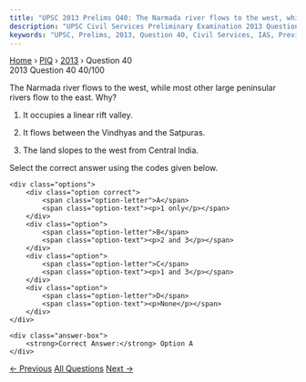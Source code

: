 ```yaml
---
title: "UPSC 2013 Prelims Q40: The Narmada river flows to the west, while most other large..."
description: "UPSC Civil Services Preliminary Examination 2013 Question 40 with options and answer"
keywords: "UPSC, Prelims, 2013, Question 40, Civil Services, IAS, Previous Year Questions"
---
```


<nav class="breadcrumb">
    <a href="../../">Home</a>
    <span>›</span>
    <a href="../">PIQ</a>
    <span>›</span>
    <a href="./">2013</a>
    <span>›</span>
    <span>Question 40</span>
</nav>

<div class="question-header">
    <div class="question-meta">
        <span class="year-badge">2013</span>
        <span class="question-number">Question 40</span>
        <span class="progress">40/100</span>
    </div>
    <div class="progress-bar">
        <div class="progress-fill" style="width: 40.0%"></div>
    </div>
</div>

<div class="question-content">
    <div class="question-text">
        <p>The Narmada river flows to the west, while most other large peninsular rivers flow to the east. Why?</p>
<ol>
<li>
<p>It occupies a linear rift valley.</p>
</li>
<li>
<p>It flows between the Vindhyas and the Satpuras.</p>
</li>
<li>
<p>The land slopes to the west from Central India.</p>
</li>
</ol>
<p>Select the correct answer using the codes given below.</p>
    </div>
    
    <div class="options">
        <div class="option correct">
            <span class="option-letter">A</span>
            <span class="option-text"><p>1 only</p></span>
        </div>
        <div class="option">
            <span class="option-letter">B</span>
            <span class="option-text"><p>2 and 3</p></span>
        </div>
        <div class="option">
            <span class="option-letter">C</span>
            <span class="option-text"><p>1 and 3</p></span>
        </div>
        <div class="option">
            <span class="option-letter">D</span>
            <span class="option-text"><p>None</p></span>
        </div>
    </div>

    <div class="answer-box">
        <strong>Correct Answer:</strong> Option A
    </div>
</div>

<div class="question-nav">
    <a href="../q039-variations-in-the-length-of-daytime-and-nighttime/" class="nav-btn prev">← Previous</a>
    <a href="../" class="nav-btn center">All Questions</a>
    <a href="../q041-on-the-planet-earth-most-of-the-freshwater-exists/" class="nav-btn next">Next →</a>
</div>

